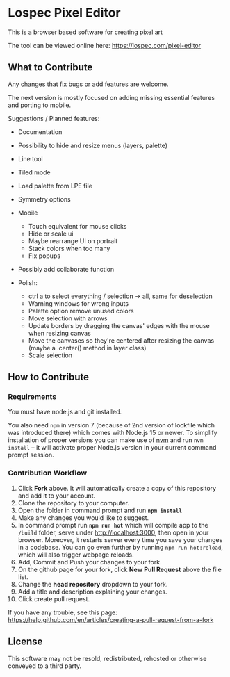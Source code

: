 # Lospec Pixel Editor

This is a browser based software for creating pixel art

The tool can be viewed online here: https://lospec.com/pixel-editor

## What to Contribute

Any changes that fix bugs or add features are welcome.

The next version is mostly focused on adding missing essential features and porting to mobile.

Suggestions / Planned features:

- Documentation

- Possibility to hide and resize menus (layers, palette)
- Line tool
- Tiled mode
- Load palette from LPE file
- Symmetry options

- Mobile
    - Touch equivalent for mouse clicks
    - Hide or scale ui
    - Maybe rearrange UI on portrait
    - Stack colors when too many
    - Fix popups
    
- Possibly add collaborate function
	
- Polish:
    - ctrl a to select everything / selection -> all, same for deselection
	- Warning windows for wrong inputs
	- Palette option remove unused colors
	- Move selection with arrows
	- Update borders by dragging the canvas' edges with the mouse when resizing canvas
	- Move the canvases so they're centered after resizing the canvas (maybe a .center() method in layer class)
    - Scale selection

## How to Contribute

### Requirements

You must have node.js and git installed.

You also need `npm` in version 7 (because of 2nd version of lockfile which was introduced there) which comes with Node.js 15 or newer. To simplify installation of proper versions you can make use of [nvm](https://github.com/nvm-sh/nvm#installing-and-updating) and run `nvm install` – it will activate proper Node.js version in your current command prompt session.

### Contribution Workflow

1. Click **Fork** above. It will automatically create a copy of this repository and add it to your account.
2. Clone the repository to your computer.
3. Open the folder in command prompt and run **`npm install`**
4. Make any changes you would like to suggest.
5. In command prompt run **`npm run hot`** which will compile app to the `/build` folder, serve under [http://localhost:3000](http://localhost:3000), then open in your browser. Moreover, it restarts server every time you save your changes in a codebase. You can go even further by running `npm run hot:reload`, which will also trigger webpage reloads.
6. Add, Commit and Push your changes to your fork.
7. On the github page for your fork, click **New Pull Request** above the file list.
8. Change the **head repository** dropdown to your fork.
9. Add a title and description explaining your changes.
10. Click create pull request.

If you have any trouble, see this page: https://help.github.com/en/articles/creating-a-pull-request-from-a-fork

## License

This software may not be resold, redistributed, rehosted or otherwise conveyed to a third party.

